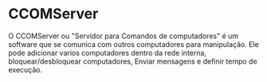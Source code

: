 # CCOMServer
O CCOMServer ou "Servidor para Comandos de computadores" é um software que se comunica com outros computadores para manipulação. Ele pode adicionar varios computadores dentro da rede interna, bloquear/desbloquear computadores, Enviar mensagens e definir tempo de execução.
